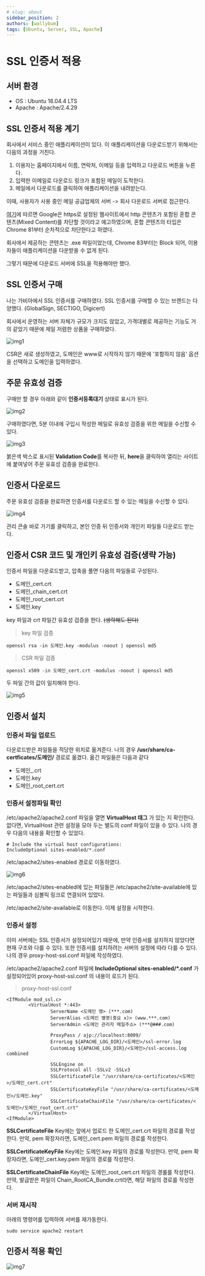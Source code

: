```yaml
---
# slug: about
sidebar_position: 2
authors: [wallybum]
tags: [Ubuntu, Server, SSL, Apache]
---
```

# SSL 인증서 적용
## 서버 환경
- OS : Ubuntu 18.04.4 LTS
- Apache : Apache/2.4.29

## SSL 인증서 적용 계기
회사에서 서비스 중인 애플리케이션이 있다. 이 애플리케이션을 다운로드받기 위해서는 다음의 과정을 거친다.

1. 이용자는 홈페이지에서 이름, 연락처, 이메일 등을 입력하고 다운로드 버튼을 누른다.
2. 입력한 이메일로 다운로드 링크가 포함된 메일이 도착한다.
3. 메일에서 다운로드를 클릭하여 애플리케이션을 내려받는다.

이때, 사용자가 사용 중인 메일 공급업체의 서버 -> 회사 다운로드 서버로 접근한다.

[여기](https://security.googleblog.com/2020/02/protecting-users-from-insecure_6.html)에 따르면 Google은 https로 설정된 웹사이트에서 http 콘텐츠가 포함된 혼합 콘텐츠(Mixed Content)를 차단할 것이라고 예고하였으며, 혼합 콘텐츠의 타입은 Chrome 81부터 순차적으로 차단한다고 하였다.

회사에서 제공하는 콘텐츠는 .exe 파일이었는데, Chrome 83부터는 Block 되어, 이용자들이 애플리케이션을 다운받을 수 없게 된다.

그렇기 때문에 다운로드 서버에 SSL을 적용해야만 했다.

## SSL 인증서 구매
나는 가비아에서 SSL 인증서를 구매하였다. SSL 인증서를 구매할 수 있는 브랜드는 다양했다. (GlobalSign, SECTIGO, Digicert)

회사에서 운영하는 서버 자체가 규모가 크지도 않았고, 가격대별로 제공하는 기능도 거의 같았기 때문에 제일 저렴한 상품을 구매하였다.

![img1](../../static/img/docs/server/ssl/01-인증서구매.png)

CSR은 새로 생성하였고, 도메인은 www로 시작하지 않기 때문에 '포함하지 않음' 옵션을 선택하고 도메인을 입력하였다. 

## 주문 유효성 검증
구매만 할 경우 아래와 같이 **인증서등록대기** 상태로 표시가 된다.

![img2](../../static/img/docs/server/ssl/02-인증서등록대기.png)

구매하였다면, 5분 이내에 구입시 작성한 메일로 유효성 검증을 위한 메일을 수신할 수 있다.

![img3](../../static/img/docs/server/ssl/03-인증메일.png)

붉은색 박스로 표시된 **Validation Code**를 복사한 뒤, **here**을 클릭하여 열리는 사이트에 붙여넣어 주문 유효성 검증을 완료한다.

## 인증서 다운로드
주문 유효성 검증을 완료하면 인증서를 다운로드 할 수 있는 메일을 수신할 수 있다. 

![img4](../../static/img/docs/server/ssl/04-다운로드메일.png)

관리 콘솔 바로 가기를 클릭하고, 본인 인증 뒤 인증서와 개인키 파일들 다운로드 받는다.

## 인증서 CSR 코드 및 개인키 유효성 검증(생략 가능)
인증서 파일을 다운로드받고, 압축을 풀면 다음의 파일들로 구성된다.

- 도메인_cert.crt
- 도메인_chain_cert.crt
- 도메인_root_cert.crt
- 도메인.key

key 파일과 crt 파일간 유효성 검증을 한다. ~~(생략해도 된다)~~

> key 파일 검증

```
openssl rsa -in 도메인.key -modulus -noout | openssl md5
```

> CSR 파일 검증

```
openssl x509 -in 도메인_cert.crt -modulus -noout | openssl md5
```

두 파일 간의 값이 일치해야 한다.

![img5](../../static/img/docs/server/ssl/05-유효성검증.png)

## 인증서 설치
### 인증서 파일 업로드
다운로드받은 파일들을 적당한 위치로 옮겨준다. 나의 경우 **/usr/share/ca-certficates/도메인/** 경로로 옮겼다. 옮긴 파일들은 다음과 같다

- 도메인_.crt
- 도메인.key
- 도메인_root_cert.crt

### 인증서 설정파일 확인
/etc/apache2/apache2.conf 파일을 열면 **VirtualHost 태그** 가 있는 지 확인한다. 없다면, VirtualHost 관련 설정을 모아 두는 별도의 conf 파일이 있을 수 있다. 나의 경우 다음의 내용을 확인할 수 있었다.

```
# Include the virtual host configurations:
IncludeOptional sites-enabled/*.conf
```
/etc/apache2/sites-enabled 경로로 이동하였다.

![img6](../../static/img/docs/server/ssl/06-site-enabled.png)

/etc/apache2/sites-enabled에 있는 파일들은 /etc/apache2/site-available에 있는 파일들과 심볼릭 링크로 연결되어 있었다.

/etc/apache2/site-available로 이동한다. 이제 설정을 시작한다.

### 인증서 설정
이미 서버에는 SSL 인증서가 설정되어있기 때문에, 만약 인증서를 설치하지 않았다면 현재 구조와 다를 수 있다. 또한 인증서를 설치하려는 서버의 설정에 따라 다를 수 있다. 나의 경우 proxy-host-ssl.conf 파일에 작성하였다.

/etc/apache2/apache2.conf 파일에 **IncludeOptional sites-enabled/*.conf** 가 설정되어있어 
proxy-host-ssl.conf 의 내용이 로드가 된다.

> proxy-host-ssl.conf

```
<IfModule mod_ssl.c>
        <VirtualHost *:443>
                ServerName <도메인 명> (***.com)
                ServerAlias <도메인 별명(중요 x)> (www.***.com)
                ServerAdmin <도메인 관리자 메일주소> (***@###.com)

                ProxyPass / ajp://localhost:8009/
                ErrorLog ${APACHE_LOG_DIR}/<도메인>/ssl-error.log
                CustomLog ${APACHE_LOG_DIR}/<도메인>/ssl-access.log combined

                SSLEngine on
                SSLProtocol all -SSLv2 -SSLv3
                SSLCertificateFile "/usr/share/ca-certificates/<도메인>/도메인_cert.crt"
                SSLCertificateKeyFile "/usr/share/ca-certificates/<도메인>/도메인.key"
                SSLCertificateChainFile "/usr/share/ca-certificates/<도메인>/도메인_root_cert.crt"
        </VirtualHost>
<IfModule>
```
**SSLCertificateFile** Key에는 앞에서 업로드 한 도메인_cert.crt 파일의 경로를 작성한다.
만약, pem 확장자라면, 도메인_cert.pem 파일의 경로를 작성한다.

**SSLCertificateKeyFile** Key에는 도메인.key 파일의 경로를 작성한다.
만약, pem 확장자라면, 도메인_cert.key.pem 파일의 경로를 작성한다.

**SSLCertificateChainFile** Key에는 도메인_root_cert.crt 파일의 경롤를 작성한다.
만약, 발급받은 파일이 Chain_RootCA_Bundle.crt라면, 해당 파일의 경로를 작성한다.

### 서버 재시작
아래의 명령어를 입력하여 서버를 재가동한다.
```
sudo service apache2 restart
```

## 인증서 적용 확인
![img7](../../static/img/docs/server/ssl/07-인증서적용확인.png)



